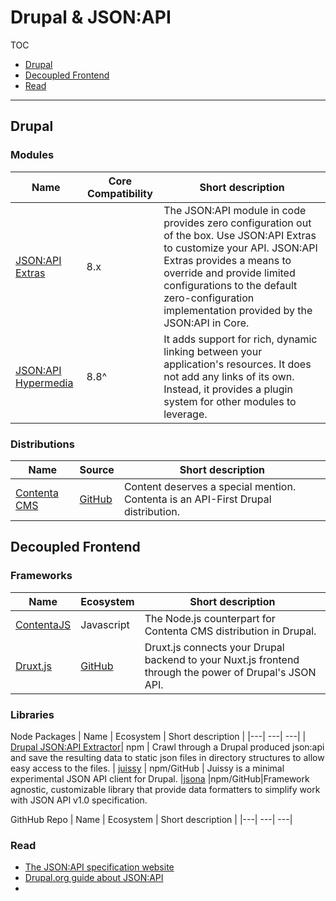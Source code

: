 # Drupal & JSON:API

TOC

- [Drupal](#drupal)
- [Decoupled Frontend](#decoupled-frontend)
- [Read](#read)

---

## Drupal

### Modules

| Name | Core Compatibility | Short description |
|---| ---| ---|
|[JSON:API Extras](https://www.drupal.org/project/jsonapi_extras)| 8.x | The JSON:API module in code provides zero configuration out of the box. Use JSON:API Extras to customize your API. JSON:API Extras provides a means to override and provide limited configurations to the default zero-configuration implementation provided by the JSON:API in Core.
|[JSON:API Hypermedia](https://www.drupal.org/project/jsonapi_hypermedia)|8.8^|It adds support for rich, dynamic linking between your application's resources. It does not add any links of its own. Instead, it provides a plugin system for other modules to leverage.



### Distributions

| Name | Source | Short description |
|---| ---| ---|
| [Contenta CMS](http://www.contentacms.org/) | [GitHub](https://github.com/contentacms) | Content deserves a special mention. Contenta is an API-First Drupal distribution.

## Decoupled Frontend

### Frameworks

| Name | Ecosystem | Short description |
|---| ---| ---|
| [ContentaJS](https://github.com/contentacms/contentajs) | Javascript | The Node.js counterpart for Contenta CMS distribution in Drupal.
| [Druxt.js](https://github.com/druxt/druxt.js)| [GitHub](https://github.com/druxt/druxt.js) | Druxt.js connects your Drupal backend to your Nuxt.js frontend through the power of Drupal's JSON API.

### Libraries

Node Packages
| Name | Ecosystem | Short description |
|---| ---| ---|
| [Drupal JSON:API Extractor](https://www.npmjs.com/package/drupal-jsonapi-extractor)| npm | Crawl through a Drupal produced json:api and save the resulting data to static json files in directory structures to allow easy access to the files.
| [juissy](https://www.npmjs.com/package/juissy) | npm/GitHub | Juissy is a minimal experimental JSON API client for Drupal.
|[jsona](https://www.npmjs.com/package/jsona) |npm/GitHub|Framework agnostic, customizable library that provide data formatters to simplify work with JSON API v1.0 specification.




GithHub Repo
| Name | Ecosystem | Short description |
|---| ---| ---|



### Read

- [The JSON:API specification website](https://jsonapi.org/)
- [Drupal.org guide about JSON:API](https://www.drupal.org/docs/core-modules-and-themes/core-modules/jsonapi-module/jsonapi)
- 



